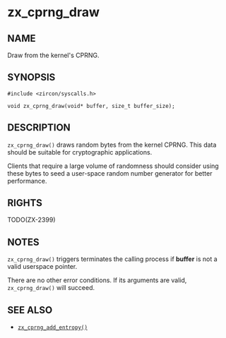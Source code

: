 # zx_cprng_draw

## NAME

<!-- Updated by update-docs-from-abigen, do not edit. -->

Draw from the kernel's CPRNG.

## SYNOPSIS

<!-- Updated by update-docs-from-abigen, do not edit. -->

```
#include <zircon/syscalls.h>

void zx_cprng_draw(void* buffer, size_t buffer_size);
```

## DESCRIPTION

`zx_cprng_draw()` draws random bytes from the kernel CPRNG.  This data should
be suitable for cryptographic applications.

Clients that require a large volume of randomness should consider using these
bytes to seed a user-space random number generator for better performance.

## RIGHTS

<!-- Updated by update-docs-from-abigen, do not edit. -->

TODO(ZX-2399)

## NOTES

`zx_cprng_draw()` triggers terminates the calling process if **buffer** is not
a valid userspace pointer.

There are no other error conditions.  If its arguments are valid,
`zx_cprng_draw()` will succeed.

## SEE ALSO

 - [`zx_cprng_add_entropy()`]

[`zx_cprng_add_entropy()`]: cprng_add_entropy.md
